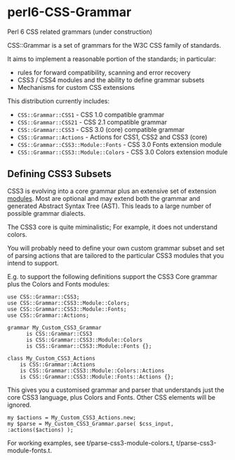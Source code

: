 perl6-CSS-Grammar
=================

Perl 6 CSS related grammars (under construction)

CSS::Grammar is a set of grammars for the W3C CSS family of standards.

It aims to implement a reasonable portion of the standards; in particular:

- rules for forward compatibility, scanning and error recovery
- CSS3 / CSS4 modules and the ability to define grammar subsets
- Mechanisms for custom CSS extensions

This distribution currently includes:

- `CSS::Grammar::CSS1`  - CSS 1.0 compatible grammar
- `CSS::Grammar::CSS21` - CSS 2.1 compatible grammar
- `CSS::Grammar::CSS3`  - CSS 3.0 (core) compatible grammar
- `CSS::Grammar::Actions`  - Actions for CSS1, CSS2 and CSS3 (core)
- `CSS::Grammar::CSS3::Module::Fonts` - CSS 3.0 Fonts extension module
- `CSS::Grammar::CSS3::Module::Colors` - CSS 3.0 Colors extension module

Defining CSS3 Subsets
---------------------
CSS3 is evolving into a core grammar plus an extensive set of extension
[modules](http://www.css3.info/modules/). Most are optional and may extend
both the grammar and generated Abstract Syntax Tree (AST). This leads to a
large number of possible grammar dialects.

The CSS3 core is quite miminalistic; For example, it does not understand colors.

You will probably need to define your own custom grammar subset and
set of parsing actions that are tailored to the particular CSS3 modules that
you intend to support.

E.g. to support the following definitions support the CSS3 Core grammar
plus the Colors and Fonts modules:

    use CSS::Grammar::CSS3;
    use CSS::Grammar::CSS3::Module::Colors;
    use CSS::Grammar::CSS3::Module::Fonts;
    use CSS::Grammar::Actions;

    grammar My_Custom_CSS3_Grammar
          is CSS::Grammar::CSS3
          is CSS::Grammar::CSS3::Module::Colors
          is CSS::Grammar::CSS3::Module::Fonts {};

    class My_Custom_CSS3_Actions
        is CSS::Grammar::Actions
        is CSS::Grammar::CSS3::Module::Colors::Actions
        is CSS::Grammar::CSS3::Module::Fonts::Actions {};

This gives you a customised grammar and parser that understands just the
core CSS3 language, plus Colors and Fonts. Other CSS elements will be
ignored.

    my $actions = My_Custom_CSS3_Actions.new;
    my $parse = My_Custom_CSS3_Grammar.parse( $css_input, :actions($actions) );

For working examples, see t/parse-css3-module-colors.t, t/parse-css3-module-fonts.t.

